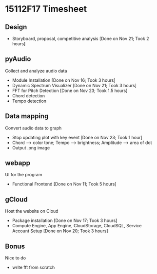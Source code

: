 # 15112F17 Timesheet
## Design
  - Storyboard, proposal, competitive analysis [Done on Nov 21; Took 2 hours] 

## pyAudio
Collect and analyze audio data
  - Module Installation [Done on Nov 16; Took 3 hours]
  - Dynamic Spectrum Visualizer [Done on Nov 21; Took 3 hours]
  - FFT for Pitch Detection [Done on Nov 23; Took 1.5 hours]
  - Chord detection
  - Tempo detection

## Data mapping
Convert audio data to graph
  - Stop updating plot with key event [Done on Nov 23; Took 1 hour]
  - Chord --> color tone; Tempo --> brightness; Amplitude --> area of dot
  - Output .png image

## webapp
UI for the program
  - Functional Frontend [Done on Nov 11; Took 5 hours]
  
## gCloud
Host the website on Cloud
  - Package installation [Done on Nov 17; Took 3 hours]
  - Compute Engine, App Engine, CloudStorage, CloudSQL, Service Account Setup [Done on Nov 20; Took 3 hours]

## Bonus
Nice to do
  - write fft from scratch